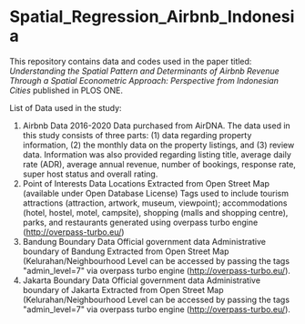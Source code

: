 # Spatial_Regression_Airbnb_Indonesia
This repository contains data and codes used in the paper titled: _Understanding the Spatial Pattern and Determinants of Airbnb Revenue Through a Spatial Econometric Approach: Perspective from Indonesian Cities_ published in PLOS ONE. 

List of Data used in the study:
1) Airbnb Data 2016-2020	Data purchased from AirDNA. The data used in this study consists of three parts: (1) data regarding property information, (2) the monthly data on the property listings, and (3) review data. Information was also provided regarding listing title, average daily rate (ADR), average annual revenue, number of bookings, response rate, super host status and overall rating.
2) Point of Interests Data	Locations Extracted from Open Street Map (available under Open Database License) 	Tags used to include tourism attractions (attraction, artwork, museum, viewpoint); accommodations (hotel, hostel, motel, campsite), shopping (malls and shopping centre), parks, and restaurants generated using overpass turbo engine (http://overpass-turbo.eu/)
3) Bandung Boundary Data 	Official government data	Administrative boundary of Bandung Extracted from Open Street Map (Kelurahan/Neighbourhood Level can be accessed by passing the tags "admin_level=7" via overpass turbo engine (http://overpass-turbo.eu/).
4) Jakarta Boundary Data	Official government data	Administrative boundary of Jakarta Extracted from Open Street Map (Kelurahan/Neighbourhood Level can be accessed by passing the tags "admin_level=7" via overpass turbo engine (http://overpass-turbo.eu/).
